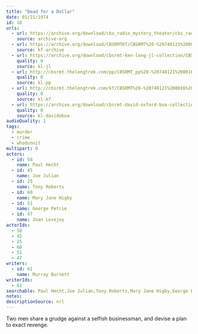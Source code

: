 ```yaml
---
title: "Dead for a Dollar"
date: 01/21/1974
id: 16
urls: 
  - url: https://archive.org/download/cbs_radio_mystery_theater/cbs_radio_mystery_theater-0001-0050.zip/cbs_radio_mystery_theater-0001-0050%2Fcbsrmt_0016_dead_for_a_dollar.mp3
    source: archive-org
  - url: https://archive.org/download/CBSRMTKf/CBSRMT%20-%20740121%200016%20Dead%20For%20A%20Dollar_kf.mp3
    source: kf-archive
  - url: https://archive.org/download/cbsrmt-ken-long-jl-collection/CBSRMT - 740121 0016 Dead For A Dollar_jl.mp3
    quality: 0
    source: kl-jl
  - url: http://cbsrmt.thelongtrek.com/pp/CBSRMT_pp%20-%20740121%200016%20Dead%20for%20a%20Dollar.mp3
    quality: 0
    source: kl-pp
  - url: http://cbsrmt.thelongtrek.com/kf/CBSRMT%20-%20740121%200016%20Dead%20For%20A%20Dollar_kf.mp3
    quality: 0
    source: kl-kf
  - url: https://archive.org/download/cbsrmt-david-oxford-boa-collection/CBSRMT-740121-0016-Dead-For-A-Dollar-(64-44)_kf-{BoA}.mp3
    quality: 0
    source: kl-davidoboa
audioQuality: 1
tags: 
  - murder
  - crime
  - whodunnit
multipart: 0
actors:  
  - id: 58
    name: Paul Hecht  
  - id: 45
    name: Joe Julian  
  - id: 25
    name: Tony Roberts  
  - id: 60
    name: Mary Jane Higby  
  - id: 51
    name: George Petrie  
  - id: 47
    name: Joan Lovejoy
actorIds:  
  - 58  
  - 45  
  - 25  
  - 60  
  - 51  
  - 47
writers:  
  - id: 61
    name: Murray Burnett
writerIds:  
  - 61
searchable: Paul Hecht,Joe Julian,Tony Roberts,Mary Jane Higby,George Petrie,Joan Lovejoy Murray Burnett
notes: 
descriptionSource: nrl
---
```

Two men share a grudge against a selfish businessman, and devise a plan to exact revenge.